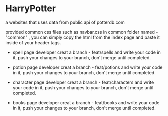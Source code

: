 # HarryPotter
a websites that uses data from public api of potterdb.com

provided common css files such as navbar.css in common folder named - "common" , you can simply copy the html from the index page and paste it inside of your header tags. 

- spell page developer creat a branch - feat/spells and write your code in it, push your changes to your branch, don't merge until completed.

- potion page developer creat a branch - feat/potions and write your code in it, push your changes to your branch, don't merge until completed.

- character page developer creat a branch - feat/characters and write your code in it, push your changes to your branch, don't merge until completed.

- books page developer creat a branch - feat/books and write your code in it, push your changes to your branch, don't merge until completed.
